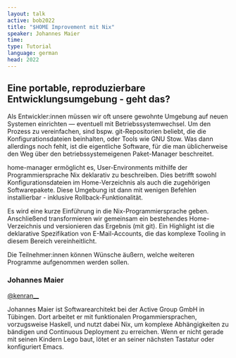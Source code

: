 ```yaml
---
layout: talk
active: bob2022
title: "$HOME Improvement mit Nix"
speaker: Johannes Maier
time: 
type: Tutorial
language: german
head: 2022
---
```


## Eine portable, reproduzierbare Entwicklungsumgebung - geht das?

Als Entwickler:innen müssen wir oft unsere gewohnte Umgebung auf neuen
Systemen einrichten — eventuell mit Betriebssystemwechsel. Um den
Prozess zu vereinfachen, sind bspw. git-Repositorien beliebt, die die
Konfigurationsdateien beinhalten, oder Tools wie GNU Stow. Was dann
allerdings noch fehlt, ist die eigentliche Software, für die man
üblicherweise den Weg über den betriebssystemeigenen Paket-Manager
beschreitet.

home-manager ermöglicht es, User-Environments mithilfe der
Programmiersprache Nix deklarativ zu beschreiben. Dies betrifft sowohl
Konfigurationsdateien im Home-Verzeichnis als auch die zugehörigen
Softwarepakete. Diese Umgebung ist dann mit wenigen Befehlen
installierbar - inklusive Rollback-Funktionalität.

Es wird eine kurze Einführung in die Nix-Programmiersprache
geben. Anschließend transformieren wir gemeinsam ein bestehendes
Home-Verzeichnis und versionieren das Ergebnis (mit git). Ein
Highlight ist die deklarative Spezifikation von E-Mail-Accounts, die
das komplexe Tooling in diesem Bereich vereinheitlicht.

Die Teilnehmer:innen können Wünsche äußern, welche weiteren Programme
aufgenommen werden sollen.

### Johannes Maier

[@kenran__](https://twitter.com/kenran__)

Johannes Maier ist Softwarearchitekt bei der Active Group GmbH in
Tübingen. Dort arbeitet er mit funktionalen Progammiersprachen,
vorzugsweise Haskell, und nutzt dabei Nix, um komplexe Abhängigkeiten
zu bändigen und Continuous Deployment zu erreichen. Wenn er nicht
gerade mit seinen Kindern Lego baut, lötet er an seiner nächsten
Tastatur oder konfiguriert Emacs.
